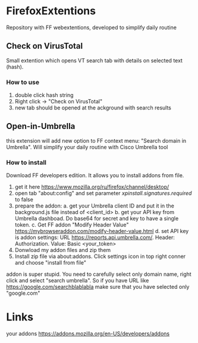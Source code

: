 # FirefoxExtentions
Repository with FF webextentions, developed to simplify daily routine

## Check on VirusTotal
Small extention which opens VT search tab with details on selected text (hash).
### How to use
1. double click hash string
2. Right click -> "Check on VirusTotal"
3. new tab should be opened at the ackground with search results

## Open-in-Umbrella
this extension will add new option to FF context menu: "Search domain in Umbrella". Will simplify your daily routine with Cisco Umbrella tool
### How to install
Download FF developers edition. It allows you to install addons from file.
1. get it here https://www.mozilla.org/ru/firefox/channel/desktop/ 
2. open tab "about:config" and set parameter *xpinstall.signatures.required* to false
3. prepare the addon:
a. get your Umbrella client ID and put it in the background.js file instead of <client_id>
b. get your API key from Umbrella dashboad. Do base64 for secret and key to have a single token.
c. Get FF addon "Modify Header Value" https://mybrowseraddon.com/modify-header-value.html
d. set API key is addon settings: URL https://reports.api.umbrella.com/. Header: Authorization. Value: Basic <your_token>
4. Donwload my addon files and zip them
5. Install zip file via about:addons. Click settings icon in top right conner and choose "install from file"

addon is super stupid. You need to carefully select only domain name, right click and select "search umbrella".
So if you have URL like https://google.com/searchblablabla make sure that you have selected only "google.com"

# Links
your addons https://addons.mozilla.org/en-US/developers/addons
